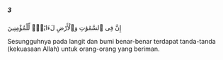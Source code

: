 ##### 3

<span class="ayah">إِنَّ فِى ٱلسَّمَٰوَٰتِ وَٱلْأَرْضِ لَءَايَٰتٍۢ لِّلْمُؤْمِنِينَ</span>

<span class="ayah_translation">Sesungguhnya pada langit dan bumi benar-benar terdapat tanda-tanda (kekuasaan Allah) untuk orang-orang yang beriman.</span>
